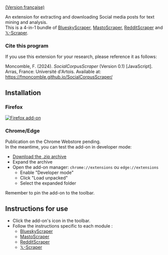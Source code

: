 [(Version française)](https://fmoncomble.github.io/SocialCorpusScraper/README_fr.html)

An extension for extracting and downloading Social media posts for text mining and analysis.  
This is a 4-in-1 bundle of [BlueskyScraper](https://fmoncomble.github.io/blueskyscraper/), [MastoScraper](https://fmoncomble.github.io/mastoscraper/), [RedditScraper](https://fmoncomble.github.io/redditscraper/) and [𝕏-Scraper](https://fmoncomble.github.io/X-scraper/).
  
### Cite this program
If you use this extension for your research, please reference it as follows:  
  
Moncomble, F. (2024). *SocialCorpusScraper* (Version 0.1) [JavaScript]. Arras, France: Université d'Artois. Available at: https://fmoncomble.github.io/SocialCorpusScraper/

## Installation
### Firefox
[![Firefox add-on](https://github.com/fmoncomble/Figaro_extractor/assets/59739627/e4df008e-1aac-46be-a216-e6304a65ba97)](https://github.com/fmoncomble/SocialCorpusScraper/releases/latest/download/SocialCorpusScraper.xpi)  
### Chrome/Edge
Publication on the Chrome Webstore pending.  
In the meantime, you can test the add-on in developer mode:
- [Download the .zip archive](https://github.com/fmoncomble/SocialCorpusScraper/releases/latest/download/SocialCorpusScraper.zip)
- Expand the archive
- Open the add-on manager: `chrome://extensions` ou `edge://extensions`
  - Enable "Developer mode"
  - Click "Load unpacked"
  - Select the expanded folder
    
Remember to pin the add-on to the toolbar.
 
## Instructions for use
- Click the add-on's icon in the toolbar.
- Follow the instructions specific to each module :
    - [BlueskyScraper](https://fmoncomble.github.io/blueskyscraper#instructions-for-use)
    - [MastoScraper](https://fmoncomble.github.io/mastoscraper#instructions-for-use)
    - [RedditScraper](https://fmoncomble.github.io/redditscraper#instructions-for-use)
    - [𝕏-Scraper](https://fmoncomble.github.io/X-scraper#instructions-for-use)